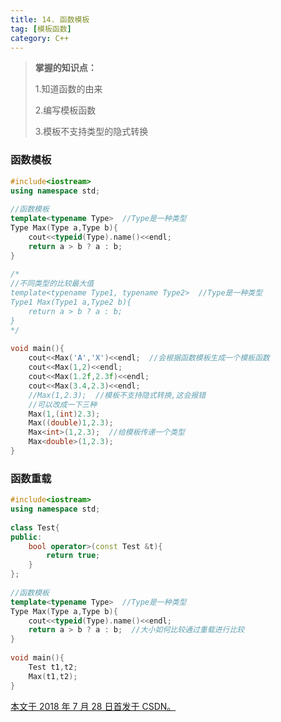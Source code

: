 ```yaml
---
title: 14. 函数模板
tag: [模板函数]
category: C++
---
```


>**掌握的知识点：**
>
>1.知道函数的由来
>
>2.编写模板函数
>
>3.模板不支持类型的隐式转换

<!--more-->

### 函数模板

```C++
#include<iostream>
using namespace std;
 
//函数模板
template<typename Type>  //Type是一种类型
Type Max(Type a,Type b){
	cout<<typeid(Type).name()<<endl;
	return a > b ? a : b;
}
 
/*
//不同类型的比较最大值
template<typename Type1, typename Type2>  //Type是一种类型
Type1 Max(Type1 a,Type2 b){
	return a > b ? a : b;
}
*/
 
void main(){
	cout<<Max('A','X')<<endl;  //会根据函数模板生成一个模板函数
	cout<<Max(1,2)<<endl;
	cout<<Max(1.2f,2.3f)<<endl;
	cout<<Max(3.4,2.3)<<endl;
	//Max(1,2.3);  //模板不支持隐式转换,这会报错
	//可以改成一下三种
	Max(1,(int)2.3);
	Max((double)1,2.3);
	Max<int>(1,2.3);  //给模板传递一个类型
	Max<double>(1,2.3);
}
```

### 函数重载

```C++
#include<iostream>
using namespace std;
 
class Test{
public:
	bool operator>(const Test &t){
		return true;
	}
};
 
//函数模板
template<typename Type>  //Type是一种类型
Type Max(Type a,Type b){
	cout<<typeid(Type).name()<<endl;
	return a > b ? a : b;  //大小如何比较通过重载进行比较
}
 
void main(){
	Test t1,t2;
	Max(t1,t2);
}
```

<u>本文于 2018 年 7 月 28 日首发于 [CSDN](https://blog.csdn.net/wonz5130/article/details/81261345)。</u>	